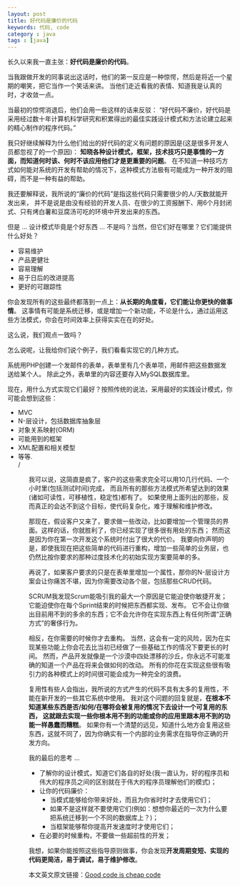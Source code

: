 ```yaml
---
layout: post
title: 好代码是廉价的代码
keywords: 代码, code
category : java
tags : [java]
---
```


长久以来我一直主张：**好代码是廉价的代码**。

当我跟做开发的同事说出这话时，他们的第一反应是一种惊愕，然后是将近一个星期的嘲笑，把它当作一个笑话来讲。
当他们走近看我的表情、知道我是认真的时，才收敛一点。

当最初的惊愕消退后，他们会用一些这样的话来反驳：
“好代码不廉价，好代码是采用经过数十年计算机科学研究和积累得出的最佳实践设计模式和方法论建立起来的精心制作的程序代码。”

我只好继续解释为什么他们给出的好代码的定义有问题的原因是(这是很多开发人员都忽视了的一个原因)：
**知晓各种设计模式，框架，技术技巧只是事情的一方面，而知道何时该、何时不该应用他们才是更重要的问题**。
在不知道一种技巧方式如何能对系统的开发有帮助的情况下，这种模式方法极有可能成为一种开发的阻碍，而不是一种有益的帮助。

我还要解释说，我所说的“廉价的代码”是指这些代码只需要很少的人/天数就能开发出来，
并不是说是由没有经验的开发人员、在很少的工资报酬下、用6个月封闭式、只有烤白薯和豆腐汤可吃的环境中开发出来的东西。

但是 … 设计模式毕竟是个好东西 … 不是吗？当然，但它们好在哪里？它们能提供什么好处？

<ul>
<li>容易维护</li>
<li>产品更健壮</li>
<li>容易理解</li>
<li>易于日后的改进提高</li>
<li>更好的可跟踪性</li>
</ul>

你会发现所有的这些最终都落到一点上：**从长期的角度看，它们能让你更快的做事情**。
这事情有可能是系统迁移，或是增加一个新功能，不论是什么，通过运用这些方法模式，你会在时间效率上获得实实在在的好处。

这么说，我们观点一致吗？

怎么说呢，让我给你们说个例子，我们看看实现它的几种方式。

系统用PHP创建一个发邮件的表单，表单里有几个表单项，用邮件把这些数据发送给某个人。
除此之外，表单里的内容还要存入MySQL数据库里。

现在，用什么方式实现它们最好？按照传统的说法，采用最好的实践设计模式，你可能会想到这些：

<ul>
<li>MVC</li>
<li>N-层设计，包括数据库抽象层</li>
<li>对象关系映射(ORM)</li>
<li>可能用到的框架</li>
<li>XML配置和相关模型</li>
<li>等等.</li>
/<ul>

我可以说，这简直是疯了，客户的这些需求完全可以用10几行代码、一个小时里(包括测试时间)完成，
而且所有的那些方法模式所希望达到的效果(诸如可读性，可移植性，稳定性)都有了。
如果使用上面列出的那些，反而真正的会达不到这个目标，使代码复杂化，难于理解和维护修改。

那现在，假设客户又来了，要求做一些改动，比如要增加一个管理员的界面。这样的话，你就胜利了，你已经实现了很多很有用处的东西；
然而这是因为你在第一次开发这个系统时付出了很大的代价。
我要向你声明的是，即使我现在把这些简单的代码进行重构，增加一些简单的业务层，也仍然比按你要求的那种过度技术化的初始实现方案要简单的多。

再说了，如果客户要求的只是在表单里增加一个属性，那你的N-层设计方案会让你痛苦不堪，因为你需要改动各个层，包括那些CRUD代码。

SCRUM我发现Scrum能吸引我的最大一个原因是它能迫使你敏捷开发；它能迫使你在每个Sprint结束的时候把东西都实现、发布。
它不会让你做出目前用不到的多余的东西；它不会允许你在实现东西上有任何所谓“正确方式”的奢侈行为。

相反，在你需要的时候你才去重构。
当然，这会有一定的风险，因为在实现某些功能上你会花去比当初已经做了一些基础工作的情况下要更长的时间。
然而，产品开发就像是一个沙漠中四处漂移的沙丘，你永远不可能准确的知道一个产品在将来会做如何的改动。
所有的你花在实现这些很有吸引力的各种模式上的时间很可能会成为一种完全的浪费。

复用性有些人会指出，我所说的方式产生的代码不具有太多的复用性，不能在新开发的一些其它系统中使用。
我对这个问题的回复就是，**在根本不知道某些东西是否/如何/在哪将会被复用的情况下去设计一个可复用的东西，
这就跟去实现一些你根本用不到的功能或你的应用里跟本用不到的功能一样愚蠢而糟糕**。
如果你有一个清楚的远见，知道什么地方会复用这些东西，这就不同了，因为你确实有一个内部的业务需求在指导你正确的开发方向。

我的最后的思考 …

<ul>
<li>了解你的设计模式，知道它们各自的好处(我一直认为，好的程序员和伟大的程序员之间的区别就在于伟大的程序员理解他们的模式)；</li>
<li>让你的代码廉价：
  <ul>
    <li>当模式能够给你带来好处，而且为你省时时才去使用它们；</li>
    <li>如果不是这样就不要使用它们(例如：想想你最近的一次为什么要把系统迁移到一个不同的数据库上？)；</li>
    <li>当框架能够帮你提高开发速度时才使用它们；</li>
  </ul>
</li>
<li>在必要的时候重构，不要做一些超前性的开发；</li>
</ul>

我想，如果你能按照这些指导原则做事，你会发现**开发周期变短、实现的代码更简洁，易于调试，易于维护修改**。

本文英文原文链接：[Good code is cheap code][1] 

[1]: http://www.geekm.ag/Archive/Good_code_is_cheap_code
